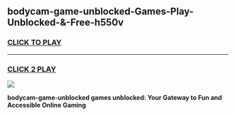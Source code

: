 
## bodycam-game-unblocked-Games-Play-Unblocked-&-Free-h550v
<h3>
<a href="https://premium76.site?title=bodycam-game-unblocked&ref=24A">CLICK TO PLAY</a></h3>
<hr>

<h3>
<a href="https://premium76.site?title=bodycam-game-unblocked&ref=24A">CLICK 2 PLAY</a>
  
</h3>

<a href="https://premium76.site?title=bodycam-game-unblocked&ref=24A"><img src="https://clearcache.store/games.png"></a>


**bodycam-game-unblocked games unblocked: Your Gateway to Fun and Accessible Online Gaming**
